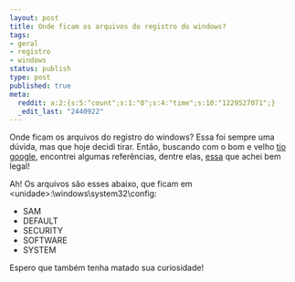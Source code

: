 ```yaml
---
layout: post
title: Onde ficam os arquivos do registro do windows?
tags:
- geral
- registro
- windows
status: publish
type: post
published: true
meta:
  reddit: a:2:{s:5:"count";s:1:"0";s:4:"time";s:10:"1229527071";}
  _edit_last: "2440922"
---
```

Onde ficam os arquivos do registro do windows? Essa foi sempre uma dúvida, mas que hoje decidi tirar. Então, buscando com o bom e velho [tio google](://www.google.com.br), encontrei algumas referências, dentre elas,  [essa](://www.babooforum.com.br/forum/index.php?showtopic=392212) que achei bem legal!

Ah! Os arquivos são esses abaixo, que ficam em &lt;unidade&gt;:\windows\system32\config:

* SAM
* DEFAULT
* SECURITY
* SOFTWARE
* SYSTEM

Espero que também tenha matado sua curiosidade!
